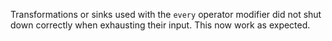 Transformations or sinks used with the `every` operator modifier did not shut
down correctly when exhausting their input. This now work as expected.
